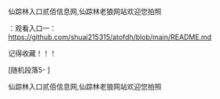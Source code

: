 仙踪林入口贰佰信息网,仙踪林老狼网站欢迎您拍照

：观看入口一：https://github.com/shuai215315/atofdh/blob/main/README.md


记得收藏！！！



[随机段落5-
]






仙踪林入口贰佰信息网,仙踪林老狼网站欢迎您拍照
